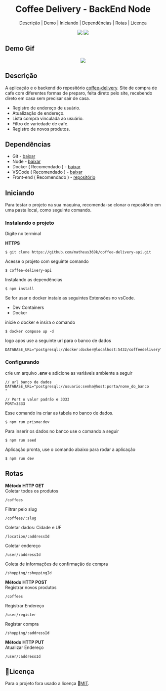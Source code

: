 <h1 align='center'>Coffee Delivery - BackEnd Node</h1>

<div align='center'>

  [Descrição](#descrição)
  |
  [Demo](#demo-gif)
  |
  [Iniciando](#iniciando)
  |
  [Dependências](#dependências)
  |
  [Rotas](#rotas)
  |
  [Licença](#licença)

</div>

<div align='center'>
  <img src='https://img.shields.io/github/license/matheus369k/coffee-delivery-api.svg'/>
  <img src='https://img.shields.io/github/watchers/matheus369k/coffee-delivery-api.svg' />
</div>

## Demo Gif

<div align='center'>
  <img src='.github/coffee-delivery-projetc-view.gif' />
</div>

## Descrição

A aplicação e o backend do repositório [coffee-delivery](https://github.com/matheus369k/coffee-delivery). Site de compra de cafe com diferentes formas de preparo, feita direto pelo site, recebendo direto em casa sem precisar sair de casa. 

- Registro de endereço de usuário.
- Atualização de endereço.
- Lista compra vinculada ao usuário.
- Filtro de variedade de cafe.
- Registro de novos produtos.

## Dependências

- Git - [baixar](https://git-scm.com)
- Node - [baixar](https://nodejs.org/pt)
- Docker ( Recomendado ) - [baixar](https://www.docker.com/)
- VSCode ( Recomendado ) - [baixar](https://code.visualstudio.com)
- Front-end ( Recomendado ) - [repositório](https://github.com/matheus369k/coffee-delivery)

## Iniciando

Para testar o projeto na sua maquina, recomenda-se clonar o repositório em uma pasta local, como seguinte comando.

### Instalando o projeto

Digite no terminal

__HTTPS__
```
$ git clone https://github.com/matheus369k/coffee-delivery-api.git
```
Acesse o projeto com seguinte comando 
```
$ coffee-delivery-api
```
Instalando as dependências
```
$ npm install
```
Se for usar o docker instale as seguintes Extensões no vsCode.
- Dev Containers
- Docker

inicie o docker e insira o comando
```
$ docker compose up -d
```
logo apos use a seguinte url para o banco de dados
```
DATABASE_URL="postgresql://docker:docker@localhost:5432/coffeedelivery"
```
### Configurando

crie um arquivo __.env__ e adicione as variáveis ambiente a seguir

```
// url banco de dados
DATABASE_URL="postgresql://usuario:senha@host:porta/nome_do_banco
"

// Port o valor padrão e 3333
PORT=3333
```
Esse comando ira criar as tabela no banco de dados.
```
$ npm run prisma:dev
```
Para inserir os dados no banco use o comando a seguir
```
$ npm run seed
```
Aplicação pronta, use o comando abaixo para rodar a aplicação
```
$ npm run dev
```
## Rotas
__Método HTTP GET__<br/>
Coletar todos os produtos
```
/coffees
```
Filtrar pelo slug
```
/coffees/:slug
```
Coletar dados: Cidade e UF
```
/location/:addressId
```
Coletar endereço
```
/user/:addressId
```
Coleta de informações de confirmação de compra
```
/shopping/:shoppingId
```
__Método HTTP POST__<br/>
Registrar novos produtos
```
/coffees
```
Registrar Endereço
```
/user/register
```
Registar compra
```
/shopping/:addressId
```

__Método HTTP PUT__<br/>
Atualizar Endereço
```
/user/:addressId
```

## 📜Licença

Para o projeto fora usado a licença 🔗[MIT](/LICENSE.txt).